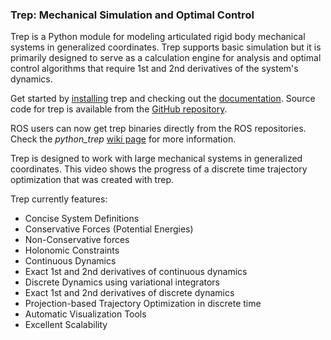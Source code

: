 ### Trep: Mechanical Simulation and Optimal Control
Trep is a Python module for modeling articulated rigid body mechanical systems in generalized coordinates. Trep supports basic simulation but it is primarily designed to serve as a calculation engine for analysis and optimal control algorithms that require 1st and 2nd derivatives of the system's dynamics.

Get started by [installing](install/) trep and checking out the [documentation](documentation/dev/). Source code for trep is available from the [GitHub repository](https://github.com/MurpheyLab/trep).

ROS users can now get trep binaries directly from the ROS repositories. Check the *python_trep* [wiki page](http://wiki.ros.org/python_trep) for more information.

Trep is designed to work with large mechanical systems in generalized coordinates. This video shows the progress of a discrete time trajectory optimization that was created with trep.

Trep currently features:

- Concise System Definitions
- Conservative Forces (Potential Energies)
- Non-Conservative forces
- Holonomic Constraints
- Continuous Dynamics
- Exact 1st and 2nd derivatives of continuous dynamics
- Discrete Dynamics using variational integrators
- Exact 1st and 2nd derivatives of discrete dynamics
- Projection-based Trajectory Optimization in discrete time
- Automatic Visualization Tools
- Excellent Scalability
